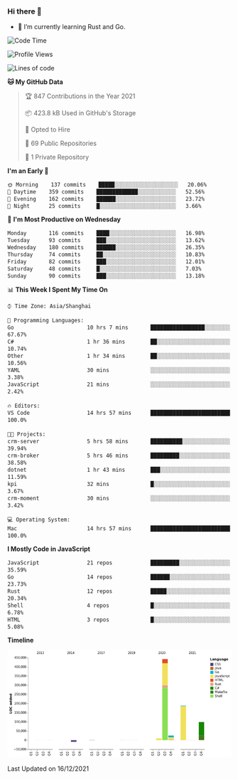 ### Hi there 👋

- 🌱 I’m currently learning Rust and Go.

<!--START_SECTION:waka-->
![Code Time](http://img.shields.io/badge/Code%20Time-27%20hrs%2035%20mins-blue)

![Profile Views](http://img.shields.io/badge/Profile%20Views-1-blue)

![Lines of code](https://img.shields.io/badge/From%20Hello%20World%20I%27ve%20Written-758%20Thousand%20lines%20of%20code-blue)

**🐱 My GitHub Data** 

> 🏆 847 Contributions in the Year 2021
 > 
> 📦 423.8 kB Used in GitHub's Storage 
 > 
> 💼 Opted to Hire
 > 
> 📜 69 Public Repositories 
 > 
> 🔑 1 Private Repository 
 > 
**I'm an Early 🐤** 

```text
🌞 Morning    137 commits    █████░░░░░░░░░░░░░░░░░░░░   20.06% 
🌆 Daytime    359 commits    █████████████░░░░░░░░░░░░   52.56% 
🌃 Evening    162 commits    ██████░░░░░░░░░░░░░░░░░░░   23.72% 
🌙 Night      25 commits     █░░░░░░░░░░░░░░░░░░░░░░░░   3.66%

```
📅 **I'm Most Productive on Wednesday** 

```text
Monday       116 commits    ████░░░░░░░░░░░░░░░░░░░░░   16.98% 
Tuesday      93 commits     ███░░░░░░░░░░░░░░░░░░░░░░   13.62% 
Wednesday    180 commits    ██████░░░░░░░░░░░░░░░░░░░   26.35% 
Thursday     74 commits     ██░░░░░░░░░░░░░░░░░░░░░░░   10.83% 
Friday       82 commits     ███░░░░░░░░░░░░░░░░░░░░░░   12.01% 
Saturday     48 commits     █░░░░░░░░░░░░░░░░░░░░░░░░   7.03% 
Sunday       90 commits     ███░░░░░░░░░░░░░░░░░░░░░░   13.18%

```


📊 **This Week I Spent My Time On** 

```text
⌚︎ Time Zone: Asia/Shanghai

💬 Programming Languages: 
Go                       10 hrs 7 mins       █████████████████░░░░░░░░   67.67% 
C#                       1 hr 36 mins        ██░░░░░░░░░░░░░░░░░░░░░░░   10.74% 
Other                    1 hr 34 mins        ██░░░░░░░░░░░░░░░░░░░░░░░   10.56% 
YAML                     30 mins             ░░░░░░░░░░░░░░░░░░░░░░░░░   3.38% 
JavaScript               21 mins             ░░░░░░░░░░░░░░░░░░░░░░░░░   2.42%

🔥 Editors: 
VS Code                  14 hrs 57 mins      █████████████████████████   100.0%

🐱‍💻 Projects: 
crm-server               5 hrs 58 mins       ██████████░░░░░░░░░░░░░░░   39.94% 
crm-broker               5 hrs 46 mins       █████████░░░░░░░░░░░░░░░░   38.58% 
dotnet                   1 hr 43 mins        ███░░░░░░░░░░░░░░░░░░░░░░   11.59% 
kpi                      32 mins             █░░░░░░░░░░░░░░░░░░░░░░░░   3.67% 
crm-moment               30 mins             ░░░░░░░░░░░░░░░░░░░░░░░░░   3.42%

💻 Operating System: 
Mac                      14 hrs 57 mins      █████████████████████████   100.0%

```

**I Mostly Code in JavaScript** 

```text
JavaScript               21 repos            █████████░░░░░░░░░░░░░░░░   35.59% 
Go                       14 repos            ██████░░░░░░░░░░░░░░░░░░░   23.73% 
Rust                     12 repos            █████░░░░░░░░░░░░░░░░░░░░   20.34% 
Shell                    4 repos             █░░░░░░░░░░░░░░░░░░░░░░░░   6.78% 
HTML                     3 repos             █░░░░░░░░░░░░░░░░░░░░░░░░   5.08%

```


**Timeline**

![Chart not found](https://raw.githubusercontent.com/elton/elton/main/charts/bar_graph.png) 


 Last Updated on 16/12/2021
<!--END_SECTION:waka-->

<!--
**elton/elton** is a ✨ _special_ ✨ repository because its `README.md` (this file) appears on your GitHub profile.

Here are some ideas to get you started:

- 🔭 I’m currently working on ...
- 🌱 I’m currently learning ...
- 👯 I’m looking to collaborate on ...
- 🤔 I’m looking for help with ...
- 💬 Ask me about ...
- 📫 How to reach me: ...
- 😄 Pronouns: ...
- ⚡ Fun fact: ...
-->
